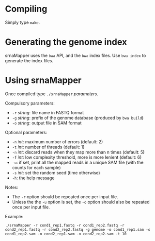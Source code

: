 # Compiling

Simply type `make`.


# Generating the genome index

srnaMapper uses the `bwa` API, and the `bwa` index files.
Use `bwa index` to generate the index files.


# Using srnaMapper

Once compiled type `./srnaMapper` *parameters*.

Compulsory parameters:

* `-r` *string*: file name in FASTQ format
* `-g` *string*: prefix of the genome database (produced by `bwa build`)
* `-o` *string*: output file in SAM format

Optional parameters:

* `-n` *int*: maximum number of errors (default: 2)
* `-t` *int*: number of threads (default: 1)
* `-n` *int*: discard reads when they map more than n times (default: 5)
* `-f` *int*: low complexity threshold, more is more lenient (default: 6)
* `-u`: if set, print all the mapped reads in a unique SAM file (with the counts for each sample)
* `-s` *int*: set the random seed (time otherwise)
* `-h`: the help message

Notes:

* The `-r` option should be repeated once per input file.
* Unless the the `-u` option is set, the `-o` option should also be repeated once per input file.

Example:

    ./srnaMapper -r cond1_rep1.fastq -r cond1_rep2.fastq -r cond2_rep1.fastq -r cond2_rep2.fastq -g genome -o cond1_rep1.sam -o cond1_rep2.sam -o cond2_rep1.sam -o cond2_rep2.sam -t 10

